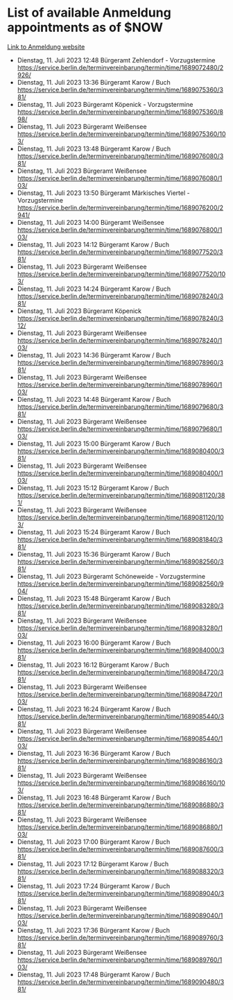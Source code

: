# List of available Anmeldung appointments as of $NOW
[Link to Anmeldung website](https://service.berlin.de/terminvereinbarung/termin/tag.php?termin=1&anliegen[]=120686&dienstleisterlist=122210,122217,327316,122219,327312,122227,327314,122231,327346,122243,327348,122254,122252,329742,122260,329745,122262,329748,122271,327278,122273,327274,122277,327276,330436,122280,327294,122282,327290,122284,327292,122291,327270,122285,327266,122286,327264,122296,327268,150230,329760,122297,327286,122294,327284,122312,329763,122314,329775,122304,327330,122311,327334,122309,327332,317869,122281,327352,122279,329772,122283,122276,327324,122274,327326,122267,329766,122246,327318,122251,327320,122257,327322,122208,327298,122226,327300&herkunft=http%3A%2F%2Fservice.berlin.de%2Fdienstleistung%2F120686%2F)
- Dienstag, 11. Juli 2023 12:48 Bürgeramt Zehlendorf - Vorzugstermine https://service.berlin.de/terminvereinbarung/termin/time/1689072480/2926/
- Dienstag, 11. Juli 2023 13:36 Bürgeramt Karow / Buch https://service.berlin.de/terminvereinbarung/termin/time/1689075360/381/
- Dienstag, 11. Juli 2023  Bürgeramt Köpenick - Vorzugstermine https://service.berlin.de/terminvereinbarung/termin/time/1689075360/898/
- Dienstag, 11. Juli 2023  Bürgeramt Weißensee https://service.berlin.de/terminvereinbarung/termin/time/1689075360/103/
- Dienstag, 11. Juli 2023 13:48 Bürgeramt Karow / Buch https://service.berlin.de/terminvereinbarung/termin/time/1689076080/381/
- Dienstag, 11. Juli 2023  Bürgeramt Weißensee https://service.berlin.de/terminvereinbarung/termin/time/1689076080/103/
- Dienstag, 11. Juli 2023 13:50 Bürgeramt Märkisches Viertel - Vorzugstermine https://service.berlin.de/terminvereinbarung/termin/time/1689076200/2941/
- Dienstag, 11. Juli 2023 14:00 Bürgeramt Weißensee https://service.berlin.de/terminvereinbarung/termin/time/1689076800/103/
- Dienstag, 11. Juli 2023 14:12 Bürgeramt Karow / Buch https://service.berlin.de/terminvereinbarung/termin/time/1689077520/381/
- Dienstag, 11. Juli 2023  Bürgeramt Weißensee https://service.berlin.de/terminvereinbarung/termin/time/1689077520/103/
- Dienstag, 11. Juli 2023 14:24 Bürgeramt Karow / Buch https://service.berlin.de/terminvereinbarung/termin/time/1689078240/381/
- Dienstag, 11. Juli 2023  Bürgeramt Köpenick https://service.berlin.de/terminvereinbarung/termin/time/1689078240/312/
- Dienstag, 11. Juli 2023  Bürgeramt Weißensee https://service.berlin.de/terminvereinbarung/termin/time/1689078240/103/
- Dienstag, 11. Juli 2023 14:36 Bürgeramt Karow / Buch https://service.berlin.de/terminvereinbarung/termin/time/1689078960/381/
- Dienstag, 11. Juli 2023  Bürgeramt Weißensee https://service.berlin.de/terminvereinbarung/termin/time/1689078960/103/
- Dienstag, 11. Juli 2023 14:48 Bürgeramt Karow / Buch https://service.berlin.de/terminvereinbarung/termin/time/1689079680/381/
- Dienstag, 11. Juli 2023  Bürgeramt Weißensee https://service.berlin.de/terminvereinbarung/termin/time/1689079680/103/
- Dienstag, 11. Juli 2023 15:00 Bürgeramt Karow / Buch https://service.berlin.de/terminvereinbarung/termin/time/1689080400/381/
- Dienstag, 11. Juli 2023  Bürgeramt Weißensee https://service.berlin.de/terminvereinbarung/termin/time/1689080400/103/
- Dienstag, 11. Juli 2023 15:12 Bürgeramt Karow / Buch https://service.berlin.de/terminvereinbarung/termin/time/1689081120/381/
- Dienstag, 11. Juli 2023  Bürgeramt Weißensee https://service.berlin.de/terminvereinbarung/termin/time/1689081120/103/
- Dienstag, 11. Juli 2023 15:24 Bürgeramt Karow / Buch https://service.berlin.de/terminvereinbarung/termin/time/1689081840/381/
- Dienstag, 11. Juli 2023 15:36 Bürgeramt Karow / Buch https://service.berlin.de/terminvereinbarung/termin/time/1689082560/381/
- Dienstag, 11. Juli 2023  Bürgeramt Schöneweide - Vorzugstermine https://service.berlin.de/terminvereinbarung/termin/time/1689082560/904/
- Dienstag, 11. Juli 2023 15:48 Bürgeramt Karow / Buch https://service.berlin.de/terminvereinbarung/termin/time/1689083280/381/
- Dienstag, 11. Juli 2023  Bürgeramt Weißensee https://service.berlin.de/terminvereinbarung/termin/time/1689083280/103/
- Dienstag, 11. Juli 2023 16:00 Bürgeramt Karow / Buch https://service.berlin.de/terminvereinbarung/termin/time/1689084000/381/
- Dienstag, 11. Juli 2023 16:12 Bürgeramt Karow / Buch https://service.berlin.de/terminvereinbarung/termin/time/1689084720/381/
- Dienstag, 11. Juli 2023  Bürgeramt Weißensee https://service.berlin.de/terminvereinbarung/termin/time/1689084720/103/
- Dienstag, 11. Juli 2023 16:24 Bürgeramt Karow / Buch https://service.berlin.de/terminvereinbarung/termin/time/1689085440/381/
- Dienstag, 11. Juli 2023  Bürgeramt Weißensee https://service.berlin.de/terminvereinbarung/termin/time/1689085440/103/
- Dienstag, 11. Juli 2023 16:36 Bürgeramt Karow / Buch https://service.berlin.de/terminvereinbarung/termin/time/1689086160/381/
- Dienstag, 11. Juli 2023  Bürgeramt Weißensee https://service.berlin.de/terminvereinbarung/termin/time/1689086160/103/
- Dienstag, 11. Juli 2023 16:48 Bürgeramt Karow / Buch https://service.berlin.de/terminvereinbarung/termin/time/1689086880/381/
- Dienstag, 11. Juli 2023  Bürgeramt Weißensee https://service.berlin.de/terminvereinbarung/termin/time/1689086880/103/
- Dienstag, 11. Juli 2023 17:00 Bürgeramt Karow / Buch https://service.berlin.de/terminvereinbarung/termin/time/1689087600/381/
- Dienstag, 11. Juli 2023 17:12 Bürgeramt Karow / Buch https://service.berlin.de/terminvereinbarung/termin/time/1689088320/381/
- Dienstag, 11. Juli 2023 17:24 Bürgeramt Karow / Buch https://service.berlin.de/terminvereinbarung/termin/time/1689089040/381/
- Dienstag, 11. Juli 2023  Bürgeramt Weißensee https://service.berlin.de/terminvereinbarung/termin/time/1689089040/103/
- Dienstag, 11. Juli 2023 17:36 Bürgeramt Karow / Buch https://service.berlin.de/terminvereinbarung/termin/time/1689089760/381/
- Dienstag, 11. Juli 2023  Bürgeramt Weißensee https://service.berlin.de/terminvereinbarung/termin/time/1689089760/103/
- Dienstag, 11. Juli 2023 17:48 Bürgeramt Karow / Buch https://service.berlin.de/terminvereinbarung/termin/time/1689090480/381/
